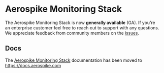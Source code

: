 # Aerospike Monitoring Stack
The Aerospike Monitoring Stack is now **generally available** (GA). If you're an enterprise customer feel free to reach out to support with any questions.
We appreciate feedback from community members on the [issues](https://github.com/aerospike/aerospike-monitoring/issues).

## Docs
The [Aerospike Monitoring Stack](https://www.aerospike.com/docs/tools/monitorstack/index.html) documentation has been moved to https://docs.aerospike.com

